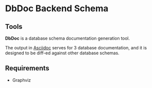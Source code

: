 # DbDoc Backend Schema

## Tools

**DbDoc** is a database schema documentation generation tool.

The output in [Asciidoc](https://asciidoctor.org/) serves for 3 database documentation, 
and it is designed to be diff-ed against other database schemas. 

## Requirements

- Graphviz


